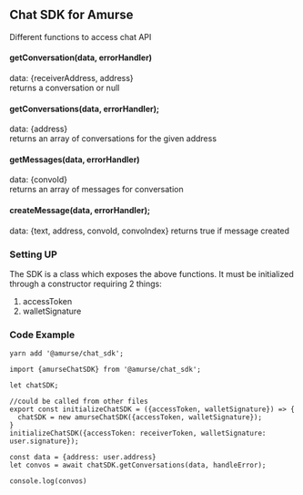 ## Chat SDK for Amurse
Different functions to access chat API

#### getConversation(data, errorHandler)
data: {receiverAddress, address}<br/>
returns a conversation or null

#### getConversations(data, errorHandler);
data: {address}<br/>
returns an array of conversations for the given address

#### getMessages(data, errorHandler)
data: {convoId}<br/>
returns an array of messages for conversation

#### createMessage(data, errorHandler);
data: {text, address, convoId, convoIndex}
returns true if message created

### Setting UP
The SDK is a class which exposes the above functions. 
It must be initialized through a constructor requiring 2 things:
1. accessToken 
2. walletSignature

### Code Example
```
yarn add '@amurse/chat_sdk';

import {amurseChatSDK} from '@amurse/chat_sdk';

let chatSDK;

//could be called from other files
export const initializeChatSDK = ({accessToken, walletSignature}) => {
  chatSDK = new amurseChatSDK({accessToken, walletSignature});
}
initializeChatSDK({accessToken: receiverToken, walletSignature: user.signature});

const data = {address: user.address}
let convos = await chatSDK.getConversations(data, handleError);

console.log(convos)
```

